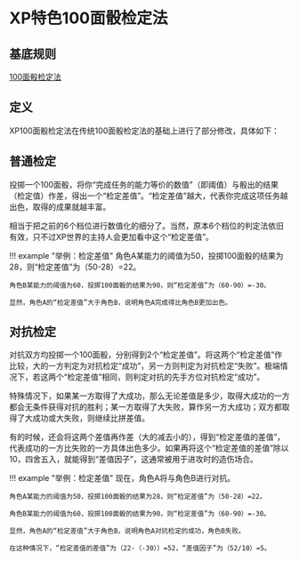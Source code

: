 # XP特色100面骰检定法

## 基底规则

<a href="../D100" target="_blank">100面骰检定法</a>

## 定义

XP100面骰检定法在传统100面骰检定法的基础上进行了部分修改，具体如下：

## 普通检定

投掷一个100面骰，将你“完成任务的能力等价的数值”（即阈值）与骰出的结果（检定值）作差，得出一个“检定差值”。“检定差值”越大，代表你完成这项任务越出色，取得的成果就越丰富。

相当于把之前的6个档位进行数值化的细分了。当然，原本6个档位的判定法依旧有效，只不过XP世界的主持人会更加看中这个“检定差值”。

!!! example "举例：检定差值"
    角色A某能力的阈值为50，投掷100面骰的结果为28，则“检定差值”为（50-28）=22。

    角色B某能力的阈值为60，投掷100面骰的结果为90，则“检定差值”为（60-90）=-30。

    显然，角色A的“检定差值”大于角色B，说明角色A完成得比角色B更加出色。

## 对抗检定

对抗双方均投掷一个100面骰，分别得到2个“检定差值”。将这两个“检定差值”作比较，大的一方判定为对抗检定“成功”，另一方则判定为对抗检定“失败”。极端情况下，若这两个“检定差值”相同，则判定对抗的先手方位对抗检定“成功”。

特殊情况下，如果某一方取得了大成功，那么无论差值是多少，取得大成功的一方都会无条件获得对抗的胜利；某一方取得了大失败，算作另一方大成功；双方都取得了大成功或大失败，则继续比拼差值。

有的时候，还会将这两个差值再作差（大的减去小的），得到“检定差值的差值”，代表成功的一方比失败的一方具体出色多少。如果再将这个“检定差值的差值”除以10，四舍五入，就能得到“差值因子”，这通常被用于进攻时的造伤场合。

!!! example "举例：检定差值"
    现在，角色A将与角色B进行对抗。

    角色A某能力的阈值为50，投掷100面骰的结果为28，则“检定差值”为（50-28）=22。

    角色B某能力的阈值为60，投掷100面骰的结果为90，则“检定差值”为（60-90）=-30。

    显然，角色A的“检定差值”大于角色B，说明角色A对抗检定的成功，角色B失败。

    在这种情况下，“检定差值的差值”为（22-（-30））=52，“差值因子”为（52/10）=5。